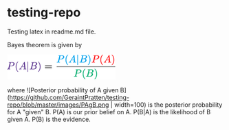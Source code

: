 # testing-repo

Testing latex in readme.md file. 

Bayes theorem is given by

![alt text][bayes]

[bayes]: https://github.com/GeraintPratten/testing-repo/blob/master/images/bayes.png "Bayes theorem"

where ![Posterior probability of A given B](https://github.com/GeraintPratten/testing-repo/blob/master/images/PAgB.png | width=100) is the posterior probability for A "given" B. P(A) is our prior belief on A. P(B|A) is the likelihood of B given A. P(B) is the evidence. 
